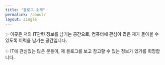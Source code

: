 ```yaml
---
title: "블로그 소개"
permalink: /about/
layout: single
---
```


✨ 이곳은 저의 IT관련 정보를 남기는 공간으로, 컴퓨터에 관심이 많은 제가 돌아볼 수 있도록 이력을 남기는 공간입니다.

✨ IT에 관심있는 많은 분들이, 제 블로그를 보고 참고할 수 있는 정보가 있기를 희망합니다.
